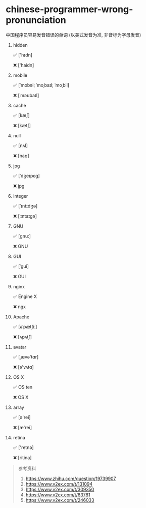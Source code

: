 # chinese-programmer-wrong-pronunciation
中国程序员容易发音错误的单词 (以美式发音为准, 非音标为字母发音)


1. hidden

    ✅ ['hɪdn]

    ❌ ['haidn]
 
1. mobile

   ✅ [ˈmobəl; ˈmoˌbaɪl; ˈmoˌbil]
 
   ❌ [ˈməʊbaɪl]
   
1. cache

   ✅ [kæʃ]
 
   ❌ [kætʃ]

1. null

   ✅ [nʌl]
 
   ❌ [naʊ]

1. jpg

   ✅ [ˈdʒeɪpɛɡ]
 
   ❌ jpg

1. integer

   ✅ [ˈɪntɪdʒə]
 
   ❌ [ˈɪntaɪgə]

1. GNU

   ✅ [gnu:]
 
   ❌ GNU

1. GUI

   ✅ [ˈɡui]
 
   ❌ GUI

1. nginx

   ✅ Engine X
 
   ❌ ngx

1. Apache

   ✅ [əˈpætʃiː]
 
   ❌ [ʌpʌtʃ]

1. avatar

   ✅ [ˌævə'tɑr]
 
   ❌ [ə'vʌtɑ]

1. OS X

   ✅ OS ten
 
   ❌ OS X

1. array

    ✅ [ə'rei]
 
    ❌ [æ'rei]

1. retina

    ✅ ['retnə]
 
    ❌ [ritina]


> 参考资料
>
> 1. https://www.zhihu.com/question/19739907
> 2. https://www.v2ex.com/t/131094
> 3. https://www.v2ex.com/t/309350
> 4. https://www.v2ex.com/t/63781
> 5. https://www.v2ex.com/t/246033
